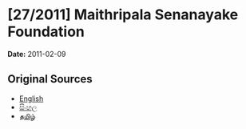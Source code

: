 # [27/2011] Maithripala Senanayake Foundation

**Date:** 2011-02-09

## Original Sources

- [English](https://documents.gov.lk/view/bills/2011/2/27-2011_E.pdf)
- [සිංහල](https://documents.gov.lk/view/bills/2011/2/27-2011_S.pdf)
- [தமிழ்](https://documents.gov.lk/view/bills/2011/2/27-2011_T.pdf)
